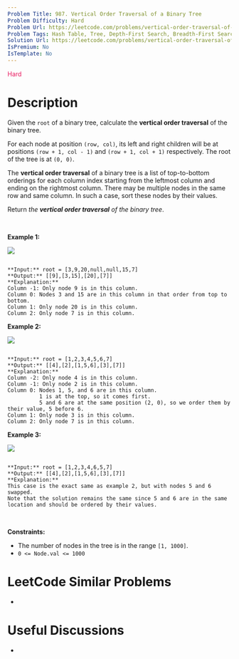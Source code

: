 ```yaml
---
Problem Title: 987. Vertical Order Traversal of a Binary Tree
Problem Difficulty: Hard
Problem Url: https://leetcode.com/problems/vertical-order-traversal-of-a-binary-tree/
Problem Tags: Hash Table, Tree, Depth-First Search, Breadth-First Search, Binary Tree
Solution Url: https://leetcode.com/problems/vertical-order-traversal-of-a-binary-tree/solution/
IsPremium: No
IsTemplate: No
---
```


<span style="color: rgb(233, 30, 99);">Hard</span>

# Description

Given the `root` of a binary tree, calculate the **vertical order traversal** of the binary tree.


For each node at position `(row, col)`, its left and right children will be at positions `(row + 1, col - 1)` and `(row + 1, col + 1)` respectively. The root of the tree is at `(0, 0)`.


The **vertical order traversal** of a binary tree is a list of top-to-bottom orderings for each column index starting from the leftmost column and ending on the rightmost column. There may be multiple nodes in the same row and same column. In such a case, sort these nodes by their values.


Return *the **vertical order traversal** of the binary tree*.


 


**Example 1:**


![](https://assets.leetcode.com/uploads/2021/01/29/vtree1.jpg)

```

**Input:** root = [3,9,20,null,null,15,7]
**Output:** [[9],[3,15],[20],[7]]
**Explanation:**
Column -1: Only node 9 is in this column.
Column 0: Nodes 3 and 15 are in this column in that order from top to bottom.
Column 1: Only node 20 is in this column.
Column 2: Only node 7 is in this column.
```

**Example 2:**


![](https://assets.leetcode.com/uploads/2021/01/29/vtree2.jpg)

```

**Input:** root = [1,2,3,4,5,6,7]
**Output:** [[4],[2],[1,5,6],[3],[7]]
**Explanation:**
Column -2: Only node 4 is in this column.
Column -1: Only node 2 is in this column.
Column 0: Nodes 1, 5, and 6 are in this column.
          1 is at the top, so it comes first.
          5 and 6 are at the same position (2, 0), so we order them by their value, 5 before 6.
Column 1: Only node 3 is in this column.
Column 2: Only node 7 is in this column.

```

**Example 3:**


![](https://assets.leetcode.com/uploads/2021/01/29/vtree3.jpg)

```

**Input:** root = [1,2,3,4,6,5,7]
**Output:** [[4],[2],[1,5,6],[3],[7]]
**Explanation:**
This case is the exact same as example 2, but with nodes 5 and 6 swapped.
Note that the solution remains the same since 5 and 6 are in the same location and should be ordered by their values.

```

 


**Constraints:**


* The number of nodes in the tree is in the range `[1, 1000]`.
* `0 <= Node.val <= 1000`




# LeetCode Similar Problems

- []()

# Useful Discussions

- []()
